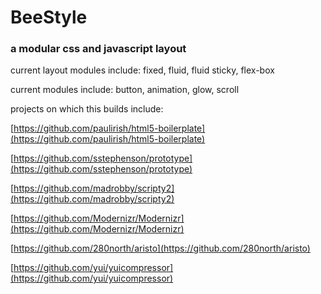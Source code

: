 BeeStyle
=========

### a modular css and javascript layout

current layout modules include: fixed, fluid, fluid sticky, flex-box

current modules include: button, animation, glow, scroll

projects on which this builds include:

[https://github.com/paulirish/html5-boilerplate](https://github.com/paulirish/html5-boilerplate)

[https://github.com/sstephenson/prototype](https://github.com/sstephenson/prototype)

[https://github.com/madrobby/scripty2](https://github.com/madrobby/scripty2)

[https://github.com/Modernizr/Modernizr](https://github.com/Modernizr/Modernizr)

[https://github.com/280north/aristo](https://github.com/280north/aristo)

[https://github.com/yui/yuicompressor](https://github.com/yui/yuicompressor)
